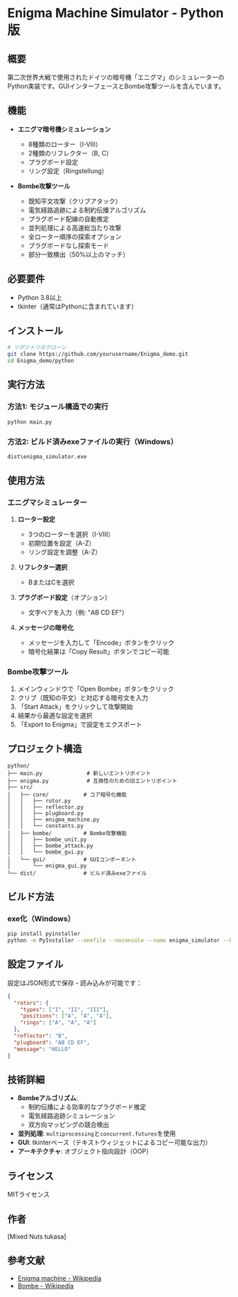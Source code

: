 # Enigma Machine Simulator - Python版

## 概要

第二次世界大戦で使用されたドイツの暗号機「エニグマ」のシミュレーターのPython実装です。GUIインターフェースとBombe攻撃ツールを含んでいます。

## 機能

- **エニグマ暗号機シミュレーション**
  - 8種類のローター（I-VIII）
  - 2種類のリフレクター（B, C）
  - プラグボード設定
  - リング設定（Ringstellung）
  
- **Bombe攻撃ツール**
  - 既知平文攻撃（クリブアタック）
  - 電気経路追跡による制約伝播アルゴリズム
  - プラグボード配線の自動推定
  - 並列処理による高速総当たり攻撃
  - 全ローター順序の探索オプション
  - プラグボードなし探索モード
  - 部分一致検出（50%以上のマッチ）

## 必要要件

- Python 3.8以上
- tkinter（通常はPythonに含まれています）

## インストール

```bash
# リポジトリのクローン
git clone https://github.com/yourusername/Enigma_demo.git
cd Enigma_demo/python
```

## 実行方法

### 方法1: モジュール構造での実行

```bash
python main.py
```

### 方法2: ビルド済みexeファイルの実行（Windows）

```bash
dist\enigma_simulator.exe
```

## 使用方法

### エニグマシミュレーター

1. **ローター設定**
   - 3つのローターを選択（I-VIII）
   - 初期位置を設定（A-Z）
   - リング設定を調整（A-Z）

2. **リフレクター選択**
   - BまたはCを選択

3. **プラグボード設定**（オプション）
   - 文字ペアを入力（例: "AB CD EF"）

4. **メッセージの暗号化**
   - メッセージを入力して「Encode」ボタンをクリック
   - 暗号化結果は「Copy Result」ボタンでコピー可能

### Bombe攻撃ツール

1. メインウィンドウで「Open Bombe」ボタンをクリック
2. クリブ（既知の平文）と対応する暗号文を入力
3. 「Start Attack」をクリックして攻撃開始
4. 結果から最適な設定を選択
5. 「Export to Enigma」で設定をエクスポート

## プロジェクト構造

```
python/
├── main.py              # 新しいエントリポイント
├── enigma.py            # 互換性のための旧エントリポイント
├── src/
│   ├── core/           # コア暗号化機能
│   │   ├── rotor.py
│   │   ├── reflector.py
│   │   ├── plugboard.py
│   │   ├── enigma_machine.py
│   │   └── constants.py
│   ├── bombe/          # Bombe攻撃機能
│   │   ├── bombe_unit.py
│   │   ├── bombe_attack.py
│   │   └── bombe_gui.py
│   └── gui/            # GUIコンポーネント
│       └── enigma_gui.py
└── dist/               # ビルド済みexeファイル
```

## ビルド方法

### exe化（Windows）

```bash
pip install pyinstaller
python -m PyInstaller --onefile --noconsole --name enigma_simulator --hidden-import=src.bombe main.py
```

## 設定ファイル

設定はJSON形式で保存・読み込みが可能です：

```json
{
  "rotors": {
    "types": ["I", "II", "III"],
    "positions": ["A", "A", "A"],
    "rings": ["A", "A", "A"]
  },
  "reflector": "B",
  "plugboard": "AB CD EF",
  "message": "HELLO"
}
```

## 技術詳細

- **Bombeアルゴリズム**:
  - 制約伝播による効率的なプラグボード推定
  - 電気経路追跡シミュレーション
  - 双方向マッピングの競合検出
- **並列処理**: `multiprocessing`と`concurrent.futures`を使用
- **GUI**: tkinterベース（テキストウィジェットによるコピー可能な出力）
- **アーキテクチャ**: オブジェクト指向設計（OOP）

## ライセンス

MITライセンス

## 作者

[Mixed Nuts tukasa]

## 参考文献

- [Enigma machine - Wikipedia](https://en.wikipedia.org/wiki/Enigma_machine)
- [Bombe - Wikipedia](https://en.wikipedia.org/wiki/Bombe)